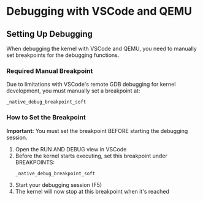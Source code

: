 # Debugging with VSCode and QEMU

## Setting Up Debugging

When debugging the kernel with VSCode and QEMU, you need to manually set breakpoints for the debugging functions.

### Required Manual Breakpoint

Due to limitations with VSCode's remote GDB debugging for kernel development, you must manually set a breakpoint at:

```
_native_debug_breakpoint_soft
```

### How to Set the Breakpoint

**Important:** You must set the breakpoint BEFORE starting the debugging session.

1. Open the RUN AND DEBUG view in VSCode
2. Before the kernel starts executing, set this breakpoint under BREAKPOINTS:
   ```
   _native_debug_breakpoint_soft
   ```
3. Start your debugging session (F5)
4. The kernel will now stop at this breakpoint when it's reached
